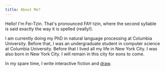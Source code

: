 ```yaml
---
title: About Me?
---
```


Hello! I'm Fei-Tzin. That's pronounced FAY-tzin, where the second syllable is said exactly the way it is spelled (really!).

I am currently doing my PhD in natural language processing at Columbia University. Before that, I was an undergraduate student in computer science at Columbia University. Before that I lived all my life in New York City. I was also born in New York City. I will remain in this city for eons to come.

In my spare time, I write interactive fiction and [draw](art.html).